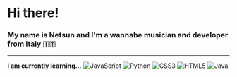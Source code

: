 # Hi there!
### My name is Netsun and I'm a wannabe musician and developer from Italy 🇮🇹 
---
**I am currently learning...**
<img alt="JavaScript" src="https://img.shields.io/badge/javascript%20-%23323330.svg?&style=for-the-badge&logo=javascript&logoColor=%23F7DF1E"/> <img alt="Python" src="https://img.shields.io/badge/python%20-yellow.svg?&style=for-the-badge&logo=python&logoColor=white"/> <img alt="CSS3" src="https://img.shields.io/badge/CSS3-1572B6?style=for-the-badge&logo=css3&logoColor=white"/> <img alt="HTML5" src="https://img.shields.io/badge/HTML5-E34F26?style=for-the-badge&logo=html5&logoColor=white"/> <img alt="Java" src="https://img.shields.io/badge/Java-ED8B00?style=for-the-badge&logo=java&logoColor=white"/>

